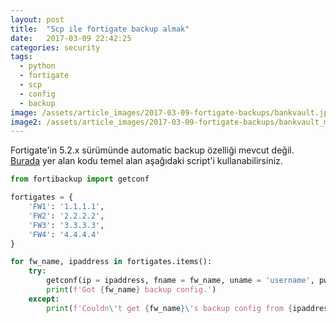 ```yaml
---
layout: post
title:  "Scp ile fortigate backup almak"
date:   2017-03-09 22:42:25
categories: security
tags:
  - python
  - fortigate
  - scp
  - config
  - backup
image: /assets/article_images/2017-03-09-fortigate-backups/bankvault.jpg
image2: /assets/article_images/2017-03-09-fortigate-backups/bankvault_mob.jpg
---
```


Fortigate'in 5.2.x sürümünde automatic backup özelliği mevcut değil. [Burada][networktools] yer alan kodu temel alan aşağıdaki script'i kullanabilirsiniz.

```python
from fortibackup import getconf

fortigates = {
	'FW1': '1.1.1.1',
	'FW2': '2.2.2.2',
	'FW3': '3.3.3.3',
	'FW4': '4.4.4.4'
}

for fw_name, ipaddress in fortigates.items():
	try:
		getconf(ip = ipaddress, fname = fw_name, uname = 'username', pword = 'password')
		print(f'Got {fw_name} backup config.')
	except:
		print(f'Couldn\'t get {fw_name}\'s backup config from {ipaddress}')
```
[networktools]: https://github.com/gunhanoral/networktools/blob/master/fortibackup.py
